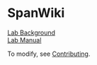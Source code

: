 # SpanWiki

[Lab Background](wiki/lab-intro.md)\
[Lab Manual](wiki/manual/index.md)

To modify, see [Contributing](wiki/contributing.md).

